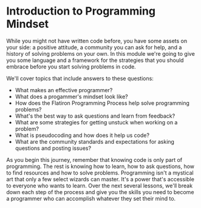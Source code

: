 # Introduction to Programming Mindset

While you might not have written code before, you have some assets on your side:
a positive attitude, a community you can ask for help, and a history of solving
problems on your own. In this module we're going to give you some language and a
framework for the strategies that you should embrace before you start solving
problems in code.

We'll cover topics that include answers to these questions:

- What makes an effective programmer?
- What does a progammer's mindset look like?
- How does the Flatiron Programming Process help solve programming problems?
- What's the best way to ask questions and learn from feedback?
- What are some strategies for getting unstuck when working on a problem?
- What is pseudocoding and how does it help us code?
- What are the community standards and expectations for asking questions and posting issues?

As you begin this journey, remember that knowing code is only part of
programming. The rest is knowing how to learn, how to ask questions, how to find
resources and how to solve problems. Programming isn't a mystical art that only
a few select wizards can master. It's a power that's accessible to everyone who
wants to learn. Over the next several lessons, we'll break down each step of the
process and give you the skills you need to become a programmer who can
accomplish whatever they set their mind to.
